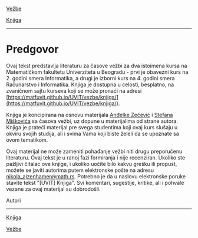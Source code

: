 [Vežbe](../../../README.md)

[Knjiga](../../README.md)

-----

# Predgovor

Ovaj tekst predstavlja literaturu za časove vežbi za dva istoimena kursa na Matematičkom fakultetu Univerziteta u Beogradu - prvi je obavezni kurs na 2. godini smera Informatika, a drugi je izborni kurs na 4. godini smera Računarstvo i Informatika. Knjiga je dostupna u celosti, besplatno, na zvaničnom sajtu kurseva koji se može pronaći na adresi [https://matfuvit.github.io/UVIT/vezbe/knjiga/](https://matfuvit.github.io/UVIT/vezbe/knjiga/). 

Knjiga je koncipirana na osnovu materijala [Anđelke Zečević](http://poincare.matf.bg.ac.rs/~andjelkaz/) i [Stefana Miškovića](http://poincare.matf.bg.ac.rs/~stefan/) sa časova vežbi, uz dopune u materijalima od strane autora. Knjiga je prateći materijal pre svega studentima koji ovaj kurs slušaju u okviru svojih studija, ali i svima Vama koji biste želeli da se upoznate sa ovom tematikom. 

Ovaj materijal ne može zameniti pohađanje vežbi niti drugu preporučenu literaturu. Ovaj tekst je u ranoj fazi formiranja i nije recenziran. Ukoliko ste pažljivi čitalac ove knjige, i ukoliko uočite bilo kakvu grešku ili propust, možete se javiti autorima putem elektronske pošte na adresu [nikola_ajzenhamer@math.rs](mailto:nikola_ajzenhamer@math.rs). Potrebno je da u naslovu elektronske poruke stavite tekst "[UVIT] Knjiga". Svi komentari, sugestije, kritike, ali i pohvale vezane za ovaj materijal su dobrodošli.

Autori

-----

[Knjiga](../../README.md)

[Vežbe](../../../README.md)
